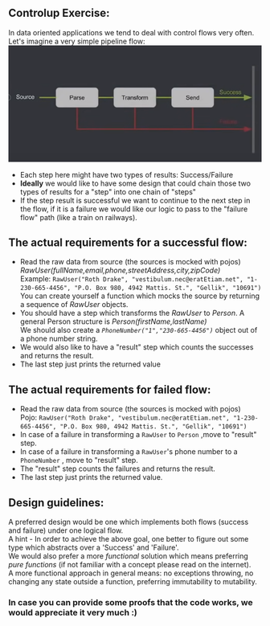 ## Controlup Exercise:  <br/>
In data oriented applications we tend to deal with control flows very often.  <br/>
Let's imagine a very simple pipeline flow:
![Our pipeline](logical_flow.png "")  <br>
* Each step here might have two types of results: Success/Failure  <br>
* **Ideally** we would like to have some design that could chain those two types of results for a "step" into one chain of "steps"  <br/>
* If the step result is successful we want to continue to the next step in the flow, if it is a failure
  we would like our logic to pass to the "failure flow" path (like a train on railways).  <br/> 

## The actual requirements for a successful flow:  <br/>
* Read the raw data from source (the sources is mocked with pojos)  <br/>
  *RawUser(fullName,email,phone,streetAddress,city,zipCode)*  <br/>
  Example: ```RawUser("Roth Drake", "vestibulum.nec@eratEtiam.net", "1-230-665-4456", "P.O. Box 980, 4942 Mattis. St.", "Gellik", "10691")``` <br/>
  You can create yourself a function which mocks the source by returning a sequence of <em>RawUser</em> objects.  <br/>
* You should have a step which transforms the <em>RawUser</em> to <em>Person</em>. A general Person structure is <em>Person(firstName,lastName)</em>  <br/>
  We should also create a <em>```PhoneNumber("1","230-665-4456")```</em> object out of a phone number string.
* We would also like to have a "result" step which counts the successes and returns the result.  <br/>
* The last step just prints the returned value

## The actual requirements for failed flow:  <br/>
* Read the raw data from source (the sources is mocked with pojos)  <br/>
  Pojo: ```RawUser("Roth Drake", "vestibulum.nec@eratEtiam.net", "1-230-665-4456", "P.O. Box 980, 4942 Mattis. St.", "Gellik", "10691")``` <br/>
* In case of a failure in transforming a `RawUser` to `Person` ,move to "result" step.  <br/>
* In case of a failure in transforming a `RawUser`'s phone number to a `PhoneNumber` , move to "result" step.  <br/>
* The "result" step counts the failures and returns the result.
* The last step just prints the returned value.

## Design guidelines:  <br/>
A preferred design would be one which implements both flows (success and failure) under one logical flow.  <br/>
A hint - In order to achieve the above goal, one better to figure out some type which abstracts over a 'Success' and 'Failure'.  <br/>
We would also prefer a more *functional* solution which means preferring *pure functions* (if not familiar with a concept please read on the internet).  <br/>
A more functional approach in general means: no exceptions throwing, no changing any state outside a function, preferring immutability to mutability.



### In case you can provide some proofs that the code works, we would appreciate it very much :) 

  
